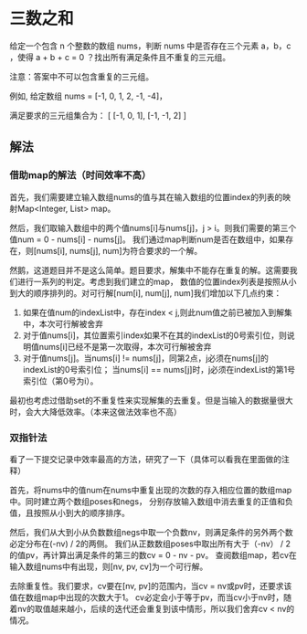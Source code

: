 # 三数之和
给定一个包含 n 个整数的数组 nums，判断 nums 中是否存在三个元素 a，b，c ，使得 a + b + c = 0 ？找出所有满足条件且不重复的三元组。

注意：答案中不可以包含重复的三元组。

例如, 给定数组 nums = [-1, 0, 1, 2, -1, -4]，

满足要求的三元组集合为：
[
  [-1, 0, 1],
  [-1, -1, 2]
]
## 解法
### 借助map的解法（时间效率不高）
首先，我们需要建立输入数组nums的值与其在输入数组的位置index的列表的映射Map<Integer, List<Integer>> map。

然后，我们取输入数组中的两个值nums[i]与nums[j]，j > i。则我们需要的第三个值num = 0 - nums[i] - nums[j]。
我们通过map判断num是否在数组中，如果存在，则[nums[i], nums[j], num]为符合要求的一个解。

然鹅，这道题目并不是这么简单。题目要求，解集中不能存在重复的解。这需要我们进行一系列的判定。考虑到我们建立的map，
数值的位置index列表是按照从小到大的顺序排列的。对可行解[num[i], num[j], num]我们增加以下几点约束：
1. 如果在值num的indexList中，存在index < j,则此num值之前已被加入到解集中，本次可行解被舍弃
2. 对于值nums[i]，其位置索引index如果不在其的indexList的0号索引位，则说明值nums[i]已经不是第一次取得，本次可行解被舍弃
3. 对于值nums[j]。当nums[i] != nums[j]，同第2点，j必须在nums[j]的indexList的0号索引位；
    当nums[i] == nums[j]时，j必须在indexList的第1号索引位（第0号为i）。

最初也考虑过借助set的不重复性来实现解集的去重复。但是当输入的数据量很大时，会大大降低效率。（本来这做法效率也不高） 

### 双指针法
看了一下提交记录中效率最高的方法，研究了一下（具体可以看我在里面做的注释）

首先，将nums中的值num在nums中重复出现的次数的存入相应位置的数组map中。同时建立两个数组poses和negs，
分别存放输入数组中消去重复的正值和负值，且按照从小到大的顺序排序。

然后，我们从大到小从负数数组negs中取一个负数nv，则满足条件的另外两个数必定分布在(-nv) / 2的两侧。
我们从正数数组poses中取出所有大于（-nv） / 2的值pv，再计算出满足条件的第三的数cv = 0 - nv - pv。
查阅数组map，若cv在输入数组nums中有出现，则[nv, pv, cv]为一个可行解。

去除重复性。我们要求，cv要在[nv, pv]的范围内，当cv = nv或pv时，还要求该值在数组map中出现的次数大于1。
cv必定会小于等于pv，而当cv小于nv时，随着nv的取值越来越小，后续的迭代还会重复到该中情形，所以我们舍弃cv < nv的情况。


